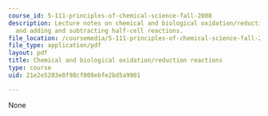 ```yaml
---
course_id: 5-111-principles-of-chemical-science-fall-2008
description: Lecture notes on chemical and biological oxidation/reduction reactions,
  and adding and subtracting half-cell reactions.
file_location: /coursemedia/5-111-principles-of-chemical-science-fall-2008/21e2e5203e8f98cf008ebfe2bd5a9901_lecnotes26.pdf
file_type: application/pdf
layout: pdf
title: Chemical and biological oxidation/reduction reactions
type: course
uid: 21e2e5203e8f98cf008ebfe2bd5a9901

---
```

None